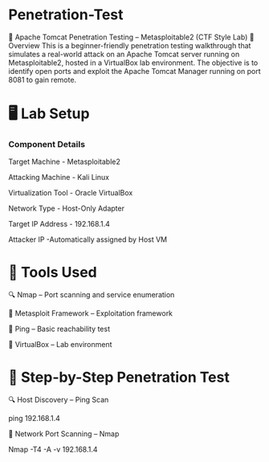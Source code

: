 # Penetration-Test
🔐 Apache Tomcat Penetration Testing – Metasploitable2 (CTF Style Lab)
📘 Overview
This is a beginner-friendly penetration testing walkthrough that simulates a real-world attack on an Apache Tomcat server running on Metasploitable2, hosted in a VirtualBox lab environment. The objective is to identify open ports and exploit the Apache Tomcat Manager running on port 8081 to gain remote.

# 🖥️  Lab Setup

### Component	Details

Target Machine	- Metasploitable2

Attacking Machine -	Kali Linux

Virtualization Tool	- Oracle VirtualBox

Network Type	- Host-Only Adapter

Target IP Address -	192.168.1.4

Attacker IP	-Automatically assigned by Host VM

# 🔧 Tools Used

🔍 Nmap – Port scanning and service enumeration

🧰 Metasploit Framework – Exploitation framework

📡 Ping – Basic reachability test

📁 VirtualBox – Lab environment


# 📡 Step-by-Step Penetration Test

🔍 Host Discovery – Ping Scan

  ping 192.168.1.4

🔎 Network Port Scanning – Nmap

  Nmap -T4 -A -v 192.168.1.4



